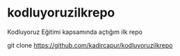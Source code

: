 # kodluyoruzilkrepo

Kodluyoruz Eğitimi kapsamında açtığım ilk repo

git clone https://github.com/kadircapur/kodluyoruzilkrepo
